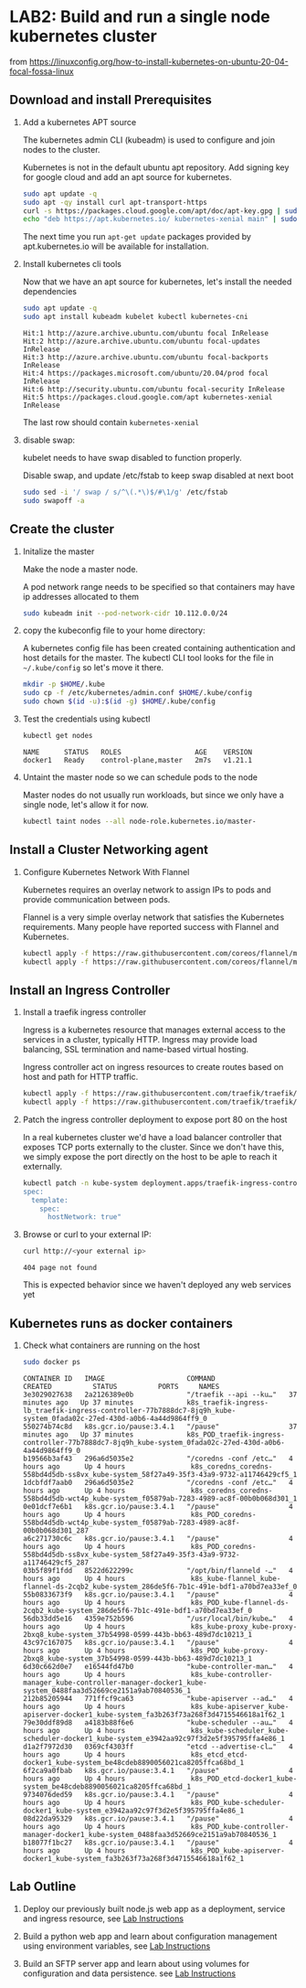 # LAB2: Build and run a single node kubernetes cluster

from <https://linuxconfig.org/how-to-install-kubernetes-on-ubuntu-20-04-focal-fossa-linux>

## Download and install Prerequisites

1. Add a kubernetes APT source

    The kubernetes admin CLI (kubeadm) is used to configure and join nodes to the cluster.

    Kubernetes is not in the default ubuntu apt repository. Add signing key for google cloud and add an apt source for kubernetes.

    ```sh
    sudo apt update -q
    sudo apt -qy install curl apt-transport-https
    curl -s https://packages.cloud.google.com/apt/doc/apt-key.gpg | sudo apt-key add -
    echo "deb https://apt.kubernetes.io/ kubernetes-xenial main" | sudo tee /etc/apt/sources.list.d/kubernetes.list
    ```

    The next time you run `apt-get update` packages provided by apt.kubernetes.io will be available for installation.

1.  Install kubernetes cli tools

    Now that we have an apt source for kubernetes, let's install the needed dependencies

    ```sh
    sudo apt update -q
    sudo apt install kubeadm kubelet kubectl kubernetes-cni
    ```
    
    ```output
    Hit:1 http://azure.archive.ubuntu.com/ubuntu focal InRelease
    Hit:2 http://azure.archive.ubuntu.com/ubuntu focal-updates InRelease
    Hit:3 http://azure.archive.ubuntu.com/ubuntu focal-backports InRelease
    Hit:4 https://packages.microsoft.com/ubuntu/20.04/prod focal InRelease
    Hit:6 http://security.ubuntu.com/ubuntu focal-security InRelease
    Hit:5 https://packages.cloud.google.com/apt kubernetes-xenial InRelease
    ```
    
    The last row should contain `kubernetes-xenial`

1. disable swap:
    
    kubelet needs to have swap disabled to function properly.

    Disable swap, and update /etc/fstab to keep swap disabled at next boot

    ```sh
    sudo sed -i '/ swap / s/^\(.*\)$/#\1/g' /etc/fstab
    sudo swapoff -a
    ```

## Create the cluster

1. Initalize the master

    Make the node a master node.
    
    A pod network range needs to be specified so that containers may have ip addresses allocated to them

    ```sh
    sudo kubeadm init --pod-network-cidr 10.112.0.0/24
    ```

1. copy the kubeconfig file to your home directory:

    A kubernetes config file has been created containing authentication and host details for the master. The kubectl CLI tool looks for the file in `~/.kube/config` so let's move it there.

    ```sh
    mkdir -p $HOME/.kube
    sudo cp -f /etc/kubernetes/admin.conf $HOME/.kube/config
    sudo chown $(id -u):$(id -g) $HOME/.kube/config
    ```

1. Test the credentials using kubectl

    ```sh
    kubectl get nodes
    ```

    ```output
    NAME      STATUS   ROLES                  AGE    VERSION
    docker1   Ready    control-plane,master   2m7s   v1.21.1
    ```

1. Untaint the master node so we can schedule pods to the node

    Master nodes do not usually run workloads, but since we only have a single node, let's allow it for now.

    ```sh
    kubectl taint nodes --all node-role.kubernetes.io/master-
    ```

## Install a Cluster Networking agent

1.  Configure Kubernetes Network With Flannel

    Kubernetes requires an overlay network to assign IPs to pods and provide communication between pods.

    Flannel is a very simple overlay network that satisfies the Kubernetes requirements. Many people have reported success with Flannel and Kubernetes.

    ```sh
    kubectl apply -f https://raw.githubusercontent.com/coreos/flannel/master/Documentation/kube-flannel.yml
    kubectl apply -f https://raw.githubusercontent.com/coreos/flannel/master/Documentation/k8s-manifests/kube-flannel-rbac.yml
    ```

## Install an Ingress Controller

1. Install a traefik ingress controller

    Ingress is a kubernetes resource that manages external access to the services in a cluster, typically HTTP.
    Ingress may provide load balancing, SSL termination and name-based virtual hosting.

    Ingress controller act on ingress resources to create routes based on host and path for HTTP traffic.

    ```sh
    kubectl apply -f https://raw.githubusercontent.com/traefik/traefik/v1.7/examples/k8s/traefik-rbac.yaml
    kubectl apply -f https://raw.githubusercontent.com/traefik/traefik/v1.7/examples/k8s/traefik-deployment.yaml
    ```

1. Patch the ingress controller deployment to expose port 80 on the host

    In a real kubernetes cluster we'd have a load balancer controller that exposes TCP ports externally to the cluster. Since we don't have this, we simply expose the port directly on the host to be aple to reach it externally.

    ```sh
    kubectl patch -n kube-system deployment.apps/traefik-ingress-controller --patch "
    spec:
      template:
        spec:
          hostNetwork: true"
    ```

1. Browse or curl to your external IP:

    ```sh
    curl http://<your external ip>
    ```

    ```output
    404 page not found
    ```

    This is expected behavior since we haven't deployed any web services yet

## Kubernetes runs as docker containers

1. Check what containers are running on the host

    ```sh
    sudo docker ps
    ```

    ```output
    CONTAINER ID   IMAGE                    COMMAND                  CREATED          STATUS          PORTS     NAMES
    3e3029027638   2a2126389e0b             "/traefik --api --ku…"   37 minutes ago   Up 37 minutes             k8s_traefik-ingress-lb_traefik-ingress-controller-77b7888dc7-8jq9h_kube-system_0fada02c-27ed-430d-a0b6-4a44d9864ff9_0
    550274b74c8d   k8s.gcr.io/pause:3.4.1   "/pause"                 37 minutes ago   Up 37 minutes             k8s_POD_traefik-ingress-controller-77b7888dc7-8jq9h_kube-system_0fada02c-27ed-430d-a0b6-4a44d9864ff9_0
    b19566b3af43   296a6d5035e2             "/coredns -conf /etc…"   4 hours ago      Up 4 hours                k8s_coredns_coredns-558bd4d5db-ss8vx_kube-system_58f27a49-35f3-43a9-9732-a11746429cf5_1
    1dcbfdf7aab0   296a6d5035e2             "/coredns -conf /etc…"   4 hours ago      Up 4 hours                k8s_coredns_coredns-558bd4d5db-wct4p_kube-system_f05879ab-7283-4989-ac8f-00b0b068d301_1
    0e01dcf7e6b1   k8s.gcr.io/pause:3.4.1   "/pause"                 4 hours ago      Up 4 hours                k8s_POD_coredns-558bd4d5db-wct4p_kube-system_f05879ab-7283-4989-ac8f-00b0b068d301_287
    a6c271730c6c   k8s.gcr.io/pause:3.4.1   "/pause"                 4 hours ago      Up 4 hours                k8s_POD_coredns-558bd4d5db-ss8vx_kube-system_58f27a49-35f3-43a9-9732-a11746429cf5_287
    03b5f89f1fdd   8522d622299c             "/opt/bin/flanneld -…"   4 hours ago      Up 4 hours                k8s_kube-flannel_kube-flannel-ds-2cqb2_kube-system_286de5f6-7b1c-491e-bdf1-a70bd7ea33ef_0
    55b0833673f9   k8s.gcr.io/pause:3.4.1   "/pause"                 4 hours ago      Up 4 hours                k8s_POD_kube-flannel-ds-2cqb2_kube-system_286de5f6-7b1c-491e-bdf1-a70bd7ea33ef_0
    56db33dd5e16   4359e752b596             "/usr/local/bin/kube…"   4 hours ago      Up 4 hours                k8s_kube-proxy_kube-proxy-2bxq8_kube-system_37b54998-0599-443b-bb63-489d7dc10213_1
    43c97c167075   k8s.gcr.io/pause:3.4.1   "/pause"                 4 hours ago      Up 4 hours                k8s_POD_kube-proxy-2bxq8_kube-system_37b54998-0599-443b-bb63-489d7dc10213_1
    6d30c662d0e7   e16544fd47b0             "kube-controller-man…"   4 hours ago      Up 4 hours                k8s_kube-controller-manager_kube-controller-manager-docker1_kube-system_0488faa3d52669ce2151a9ab70840536_1
    212b85205944   771ffcf9ca63             "kube-apiserver --ad…"   4 hours ago      Up 4 hours                k8s_kube-apiserver_kube-apiserver-docker1_kube-system_fa3b263f73a268f3d4715546618a1f62_1
    79e30ddf89d8   a4183b88f6e6             "kube-scheduler --au…"   4 hours ago      Up 4 hours                k8s_kube-scheduler_kube-scheduler-docker1_kube-system_e3942aa92c97f3d2e5f395795ffa4e86_1
    d1a2f7972d30   0369cf4303ff             "etcd --advertise-cl…"   4 hours ago      Up 4 hours                k8s_etcd_etcd-docker1_kube-system_be48cdeb8890056021ca8205ffca68bd_1
    6f2ca9a0fbab   k8s.gcr.io/pause:3.4.1   "/pause"                 4 hours ago      Up 4 hours                k8s_POD_etcd-docker1_kube-system_be48cdeb8890056021ca8205ffca68bd_1
    9734076ded59   k8s.gcr.io/pause:3.4.1   "/pause"                 4 hours ago      Up 4 hours                k8s_POD_kube-scheduler-docker1_kube-system_e3942aa92c97f3d2e5f395795ffa4e86_1
    08d22da95329   k8s.gcr.io/pause:3.4.1   "/pause"                 4 hours ago      Up 4 hours                k8s_POD_kube-controller-manager-docker1_kube-system_0488faa3d52669ce2151a9ab70840536_1
    b18077f1bc27   k8s.gcr.io/pause:3.4.1   "/pause"                 4 hours ago      Up 4 hours                k8s_POD_kube-apiserver-docker1_kube-system_fa3b263f73a268f3d4715546618a1f62_1
    ```


## Lab Outline

1. Deploy our previously built node.js web app as a deployment, service and ingress resource, see [Lab Instructions](./node.js/README.md)

1. Build a python web app and learn about configuration management using environment variables, see [Lab Instructions](./python/README.md)

1. Build an SFTP server app and learn about using volumes for configuration and data persistence. see [Lab Instructions](./sftp-server/README.md)
